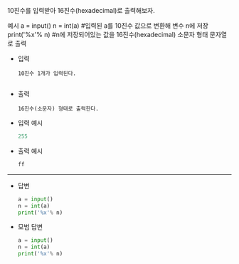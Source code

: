 
10진수를 입력받아 16진수(hexadecimal)로 출력해보자.

예시
a = input()
n = int(a)      #입력된 a를 10진수 값으로 변환해 변수 n에 저장
print('%x'% n) #n에 저장되어있는 값을 16진수(hexadecimal) 소문자 형태 문자열로 출력



- 입력

  ```
  10진수 1개가 입력된다.
  
  
  ```
  
- 출력

  ```
  16진수(소문자) 형태로 출력한다.
  ```

- 입력 예시

  ``` python
  255
  ```
  
  
  
- 출력 예시

  ```python
  ff
  ```

  

---

- 답변 

  ``` python
  a = input()
  n = int(a)  
  print('%x'% n)
  ```
  
  
  
- 모범 답변

  ``` python
  a = input()
  n = int(a)  
  print('%x'% n)
  
  ```
  
  